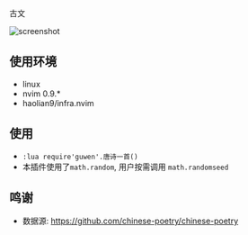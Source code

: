 古文

![screenshot](https://user-images.githubusercontent.com/6236829/200225797-0f148206-8d28-47f2-915d-bf23ac7b7cff.jpg)

## 使用环境
* linux
* nvim 0.9.*
* haolian9/infra.nvim

## 使用
* `:lua require'guwen'.唐诗一首()`
* 本插件使用了`math.random`, 用户按需调用 `math.randomseed` 

## 鸣谢
* 数据源: https://github.com/chinese-poetry/chinese-poetry
